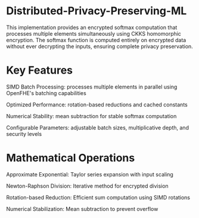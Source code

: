 # Distributed-Privacy-Preserving-ML
This implementation provides an encrypted softmax computation that processes multiple elements simultaneously using CKKS homomorphic encryption. The softmax function is computed entirely on encrypted data without ever decrypting the inputs, ensuring complete privacy preservation.

# Key Features
SIMD Batch Processing: processes multiple elements in parallel using OpenFHE's batching capabilities

Optimized Performance: rotation-based reductions and cached constants

Numerical Stability: mean subtraction for stable softmax computation

Configurable Parameters: adjustable batch sizes, multiplicative depth, and security levels

# Mathematical Operations
Approximate Exponential: Taylor series expansion with input scaling

Newton-Raphson Division: Iterative method for encrypted division

Rotation-based Reduction: Efficient sum computation using SIMD rotations

Numerical Stabilization: Mean subtraction to prevent overflow
